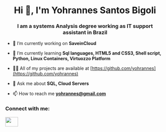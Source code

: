<h1 align="center">Hi 👋, I'm Yohrannes Santos Bigoli</h1>
<h3 align="center">I am a systems Analysis degree working as IT support assistant in Brazil</h3>

- 🔭 I’m currently working on **SaveinCloud**

- 🌱 I’m currently learning **Sql languages, HTML5 and CSS3, Shell script, Python, Linux Containers, Virtuozzo Platform**

- 👨‍💻 All of my projects are available at [https://github.com/yohrannes](https://github.com/yohrannes)

- 💬 Ask me about **SQL, Cloud Servers**

- 📫 How to reach me **yohrannes@gmail.com**

<h3 align="left">Connect with me:</h3>
<p align="left">
<a href="https://www.linkedin.com/in/yohrannes-santos-bigoli-46076ab3/" target="blank"><img align="center" src="https://raw.githubusercontent.com/rahuldkjain/github-profile-readme-generator/master/src/images/icons/Social/linked-in-alt.svg" height="30" width="40" /></a>
</p>
